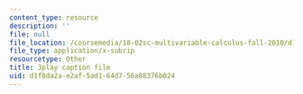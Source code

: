 ```yaml
---
content_type: resource
description: ''
file: null
file_location: /coursemedia/18-02sc-multivariable-calculus-fall-2010/d1f8da2ae2af5ad164d756a88376b024_KnVNFj53Eq4.srt
file_type: application/x-subrip
resourcetype: Other
title: 3play caption file
uid: d1f8da2a-e2af-5ad1-64d7-56a88376b024
---
```

